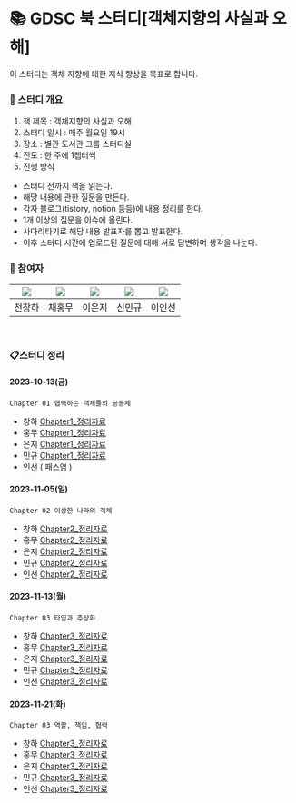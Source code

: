 # 📚 GDSC 북 스터디[객체지향의 사실과 오해] 
이 스터디는 객체 지향에 대한 지식 향상을 목표로 합니다. 

### 📖 스터디 개요 
1. 책 제목 : 객체지향의 사실과 오해 
2. 스터디 일시 : 매주 월요일 19시 
3. 장소 : 별관 도서관 그룹 스터디실  
4. 진도 : 한 주에 1챕터씩 
5. 진행 방식 
* 스터디 전까지 책을 읽는다.
* 해당 내용에 관한 질문을 만든다.
* 각자 블로그(tistory, notion 등등)에 내용 정리를 한다.
* 1개 이상의 질문을 이슈에 올린다.
* 사다리타기로 해당 내용 발표자를 뽑고 발표한다.
* 이후 스터디 시간에 업로드된 질문에 대해 서로 답변하며 생각을 나눈다. 
### 📗 참여자 
| [<img src="https://github.com/Changha-dev.png">](https://github.com/Changha-dev) | [<img src="https://github.com/Hong-Mu.png">](https://github.com/Hong-Mu) | [<img src="https://github.com/ej070961.png">](https://github.com/ej070961) | [<img src="https://github.com/UykM.png">](https://github.com/UykM) | [<img src="https://github.com/leeinsunny.png">](https://github.com/leeinsunny) |
|:---:|:---:|:---:|:---:|:---:
전창하|채홍무|이은지|신민규|이인선

<br>

### 📋스터디 정리

#### 2023-10-13(금)
    Chapter 01 협력하는 객체들의 공동체

* 창하 [Chapter1_정리자료](https://changha-dev.tistory.com/171)
* 홍무 [Chapter1_정리자료](https://hong-mu.github.io/assets/pdf/%EA%B0%9D%EC%B2%B4%EC%A7%80%ED%96%A5%EC%9D%98%EC%82%AC%EC%8B%A4%EA%B3%BC%EC%98%A4%ED%95%B4_1%EC%9E%A5.pdf)
* 은지 [Chapter1_정리자료](https://velog.io/@ejdmswl/Chapter-1.-%ED%98%91%EB%A0%A5%ED%95%98%EB%8A%94-%EA%B0%9D%EC%B2%B4%EB%93%A4%EC%9D%98-%EA%B3%B5%EB%8F%99%EC%B2%B4)
* 민규 [Chapter1_정리자료](https://ukym-tistory.tistory.com/entry/GDSC-%EB%B6%81-%EC%8A%A4%ED%84%B0%EB%94%94-01%ED%98%91%EB%A0%A5%ED%95%98%EB%8A%94-%EA%B0%9D%EC%B2%B4%EB%93%A4%EC%9D%98-%EA%B3%B5%EB%8F%99%EC%B2%B4)
* 인선 ( 패스염 )

#### 2023-11-05(일)
    Chapter 02 이상한 나라의 객체 

* 창하 [Chapter2_정리자료](https://changha-dev.tistory.com/172)
* 홍무 [Chapter2_정리자료](https://blushc.notion.site/99bd9cb5c23f4e52ad6c1d8a92480dd8?pvs=4)
* 은지 [Chapter2_정리자료](https://velog.io/@ejdmswl/GDSC-1%EC%BF%BC%ED%84%B0-%EB%B6%81%EC%8A%A4%ED%84%B0%EB%94%94-Chapter-2.-%EC%9D%B4%EC%83%81%ED%95%9C-%EB%82%98%EB%9D%BC%EC%9D%98-%EA%B0%9D%EC%B2%B4)
* 민규 [Chapter2_정리자료](https://ukym-tistory.tistory.com/m/entry/GDSC-%EB%B6%81-%EC%8A%A4%ED%84%B0%EB%94%94-02)
* 인선 [Chapter2_정리자료](https://it-development-computer-insun.tistory.com/3)

#### 2023-11-13(월)
    Chapter 03 타입과 추상화

* 창하 [Chapter3_정리자료](https://changha-dev.tistory.com/173#%EC%A0%95%EC%A0%81%20%EB%AA%A8%EB%8D%B8-1)
* 홍무 [Chapter3_정리자료](https://blushc.notion.site/3-eebc4b9aed42461ab21e7c26eec1ce55?pvs=4)
* 은지 [Chapter3_정리자료](https://velog.io/@ejdmswl/GDSC-1%EC%BF%BC%ED%84%B0-%EB%B6%81%EC%8A%A4%ED%84%B0%EB%94%94-Chapter-3.-%ED%83%80%EC%9E%85%EA%B3%BC-%EC%B6%94%EC%83%81%ED%99%94)
* 민규 [Chapter3_정리자료](https://ukym-tistory.tistory.com/entry/GDSC-%EB%B6%81-%EC%8A%A4%ED%84%B0%EB%94%94-03%ED%83%80%EC%9E%85%EA%B3%BC-%EC%B6%94%EC%83%81%ED%99%94)
* 인선 [Chapter3_정리자료](https://it-development-computer-insun.tistory.com/4)

#### 2023-11-21(화)
    Chapter 03 역할, 책임, 협력

* 창하 [Chapter3_정리자료]()
* 홍무 [Chapter3_정리자료]()
* 은지 [Chapter3_정리자료]()
* 민규 [Chapter3_정리자료](https://ukym-tistory.tistory.com/entry/GDSC-%EB%B6%81-%EC%8A%A4%ED%84%B0%EB%94%94-04%EC%97%AD%ED%95%A0-%EC%B1%85%EC%9E%84-%ED%98%91%EB%A0%A5)
* 인선 [Chapter3_정리자료]()


  
